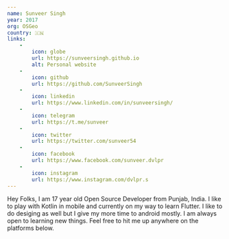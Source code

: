```yaml
---
name: Sunveer Singh
year: 2017
org: OSGeo
country: 🇮🇳
links:
    -
        icon: globe
        url: https://sunveersingh.github.io
        alt: Personal website
    -
        icon: github
        url: https://github.com/SunveerSingh
    -
        icon: linkedin
        url: https://www.linkedin.com/in/sunveersingh/
    -
        icon: telegram
        url: https://t.me/sunveer
    -
        icon: twitter
        url: https://twitter.com/sunveer54
    -
        icon: facebook
        url: https://www.facebook.com/sunveer.dvlpr
    -
        icon: instagram
        url: https://www.instagram.com/dvlpr.s
---
```

Hey Folks, I am 17 year old Open Source Developer from Punjab, India. I like to play with Kotlin in mobile and currently on my way to learn Flutter. I like to do desiging as well but I give my more time to android mostly. I am always open to learning new things. Feel free to hit me up anywhere on the platforms below. 
